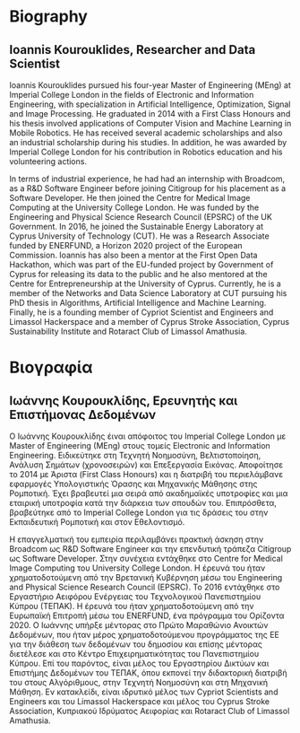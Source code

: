 # Biography
## Ioannis Kourouklides, Researcher and Data Scientist

Ioannis Kourouklides pursued his four-year Master of Engineering (MEng) at Imperial College London in the fields of Electronic and Information Engineering, with specialization in Αrtificial Intelligence, Optimization, Signal and Image Processing. He graduated in 2014 with a First Class Honours and his thesis involved applications of Computer Vision and Machine Learning in Mobile Robotics. He has received several academic scholarships and also an industrial scholarship during his studies. In addition, he was awarded by Imperial College London for his contribution in Robotics education and his volunteering actions.

In terms of industrial experience, he had had an internship with Broadcom, as a R&D Software Engineer before joining Citigroup for his placement as a Software Developer. He then joined the Centre for Medical Image Computing at the University College London. He was funded by the Engineering and Physical Science Research Council (EPSRC) of the UK Government. In 2016, he joined the Sustainable Energy Laboratory at Cyprus University of Technology (CUT). He was a Research Associate funded by ENERFUND, a Horizon 2020 project of the European Commission. Ioannis has also been a mentor at the First Open Data Hackathon, which was part of the EU-funded project by Government of Cyprus for releasing its data to the public and he also mentored at the Centre for Entrepreneurship at the University of Cyprus. Currently, he is a member of the Networks and Data Science Laboratory at CUΤ pursuing his PhD thesis in Algorithms, Artificial Intelligence and Machine Learning. Finally, he is a founding member of Cypriot Scientist and Engineers and Limassol Hackerspace and a member of Cyprus Stroke Association, Cyprus Sustainability Institute and Rotaract Club of Limassol Amathusia.

# Βιογραφία
## Ιωάννης Κουρουκλίδης, Ερευνητής και Επιστήμονας Δεδομένων

 Ο Ιωάννης Κουρουκλίδης έιναι απόφοιτος του Imperial College London με Master of Engineering (MEng) στους τομείς Electronic and Information Engineering. Ειδικεύτηκε στη Τεχνητή Νοημοσύνη, Βελτιστοποίηση, Ανάλυση Σημάτων (χρονοσειρών) και Επεξεργασία Εικόνας. Αποφοίτησε το 2014 με Άριστα (First Class Honours) και η διατριβή του περιελάμβανε εφαρμογές Υπολογιστικής Όρασης και Μηχανικής Μάθησης στης Ρομποτική. Έχει βραβευτεί μια σειρά από ακαδημαϊκές υποτροφίες και μια εταιρική υποτροφία κατά την διάρκεια των σπουδών του. Επιπρόσθετα, βραβεύτηκε από το Imperial College London για τις δράσεις του στην Εκπαιδευτική Ρομποτική και στον Εθελοντισμό.
 
Η επαγγελματική του εμπειρία περιλαμβάνει πρακτική άσκηση στην Broadcom ως R&D Software Engineer και την επενδυτική τράπεζα Citigroup ως Software Developer. Στην συνέχεια εντάχθηκε στο Centre for Medical Image Computing του University College London. Η έρευνά του ήταν χρηματοδοτούμενη από την Βρετανική Κυβέρνηση μέσω του Engineering and Physical Science Research Council (EPSRC). Το 2016 εντάχθηκε στο Εργαστήριο Αειφόρου Ενέργειας του Τεχνολογικού Πανεπιστημίου Κύπρου (ΤΕΠΑΚ). Η έρευνά του ήταν χρηματοδοτούμενη από την Ευρωπαϊκή Επιτροπή μέσω του ENERFUND, ένα πρόγραμμα του Ορίζοντα 2020. Ο Ιωάννης υπήρξε μέντορας στο Πρώτο Μαραθώνιο Ανοικτών Δεδομένων, που ήταν μέρος χρηματοδοτούμενου προγράμματος της ΕΕ για την διάθεση των δεδομένων του δημοσίου και επίσης μέντορας διετέλεσε και στο Κέντρο Επιχειρηματικότητας του Πανεπιστημίου Κύπρου. Επί του παρόντος, είναι μέλος του Εργαστηρίου Δικτύων και Επιστήμης Δεδομένων του ΤΕΠΑΚ, όπου εκπονεί την διδακτορική διατριβή του στους Αλγόριθμους, στην Τεχνητή Νοημοσύνη και στη Μηχανική Μάθηση. Εν κατακλείδι, είναι ιδρυτικό μέλος των Cypriot Scientists and  Engineers και του Limassol Hackerspace και μέλος του Cyprus Stroke Association, Κυπριακού Ιδρύματος Αειφορίας και Rotaract Club of Limassol Amathusia.
 
